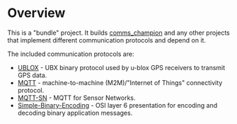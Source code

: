 # Overview
This is a "bundle" project. It builds [comms_champion](https://github.com/arobenko/comms_champion)
and any other projects that implement different communication protocols and
depend on it.

The included communication protocols are:

- [UBLOX](https://github.com/arobenko/ublox) - UBX binary protocol used by u-blox GPS receivers to transmit GPS data.
- [MQTT](https://github.com/arobenko/mqtt) - machine-to-machine (M2M)/"Internet of Things" 
connectivity protocol.
- [MQTT-SN](https://github.com/arobenko/mqtt-sn) - MQTT for Sensor Networks.
- [Simple-Binary-Encoding](https://github.com/arobenko/sbe2comms) -  OSI layer 6 presentation for encoding and decoding binary application messages.
